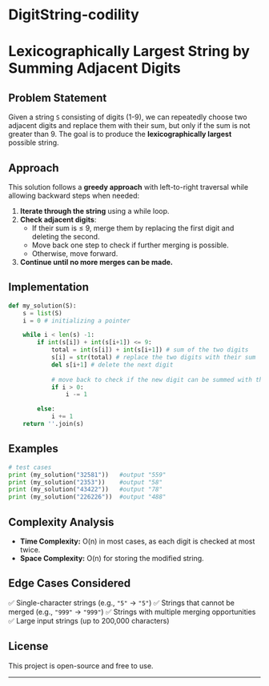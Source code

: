# DigitString-codility
# Lexicographically Largest String by Summing Adjacent Digits

## Problem Statement
Given a string `S` consisting of digits (1-9), we can repeatedly choose two adjacent digits and replace them with their sum, but only if the sum is not greater than 9. The goal is to produce the **lexicographically largest** possible string.

## Approach
This solution follows a **greedy approach** with left-to-right traversal while allowing backward steps when needed:

1. **Iterate through the string** using a while loop.
2. **Check adjacent digits**:
   - If their sum is ≤ 9, merge them by replacing the first digit and deleting the second.
   - Move back one step to check if further merging is possible.
   - Otherwise, move forward.
3. **Continue until no more merges can be made.**

## Implementation
```python
def my_solution(S):
    s = list(S)
    i = 0 # initializing a pointer

    while i < len(s) -1:
        if int(s[i]) + int(s[i+1]) <= 9:
            total = int(s[i]) + int(s[i+1]) # sum of the two digits
            s[i] = str(total) # replace the two digits with their sum
            del s[i+1] # delete the next digit
            
            # move back to check if the new digit can be summed with the previous one
            if i > 0:
                i -= 1

        else:
            i += 1
    return ''.join(s)

```

## Examples
```python
# test cases
print (my_solution("32581"))   #output "559"
print (my_solution("2353"))    #output "58"
print (my_solution("43422"))   #output "78"
print (my_solution("226226"))  #output "488"
```

## Complexity Analysis
- **Time Complexity:** O(n) in most cases, as each digit is checked at most twice.
- **Space Complexity:** O(n) for storing the modified string.

## Edge Cases Considered
✅ Single-character strings (e.g., `"5"` → `"5"`)
✅ Strings that cannot be merged (e.g., `"999"` → `"999"`)
✅ Strings with multiple merging opportunities
✅ Large input strings (up to 200,000 characters)

## License
This project is open-source and free to use.

---

